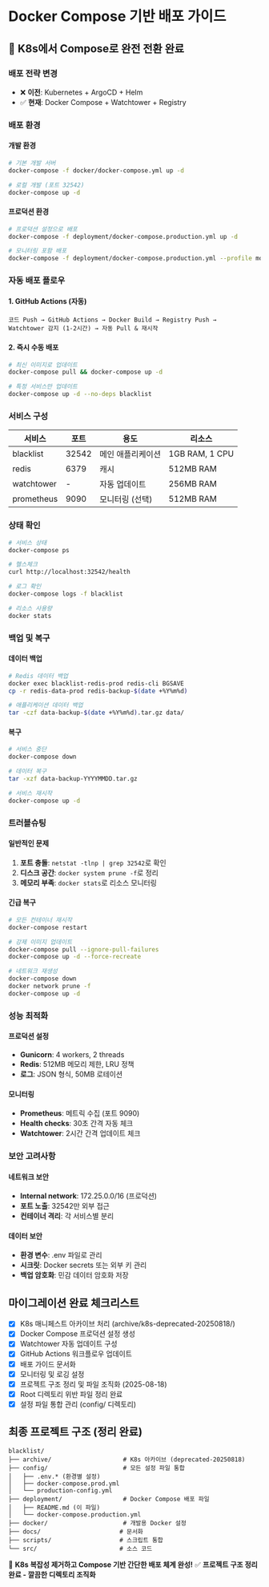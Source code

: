 # Docker Compose 기반 배포 가이드

## 🐳 K8s에서 Compose로 완전 전환 완료

### 배포 전략 변경
- ❌ **이전**: Kubernetes + ArgoCD + Helm
- ✅ **현재**: Docker Compose + Watchtower + Registry

### 배포 환경

#### 개발 환경
```bash
# 기본 개발 서버
docker-compose -f docker/docker-compose.yml up -d

# 로컬 개발 (포트 32542)
docker-compose up -d
```

#### 프로덕션 환경
```bash
# 프로덕션 설정으로 배포
docker-compose -f deployment/docker-compose.production.yml up -d

# 모니터링 포함 배포
docker-compose -f deployment/docker-compose.production.yml --profile monitoring up -d
```

### 자동 배포 플로우

#### 1. GitHub Actions (자동)
```
코드 Push → GitHub Actions → Docker Build → Registry Push → 
Watchtower 감지 (1-2시간) → 자동 Pull & 재시작
```

#### 2. 즉시 수동 배포
```bash
# 최신 이미지로 업데이트
docker-compose pull && docker-compose up -d

# 특정 서비스만 업데이트
docker-compose up -d --no-deps blacklist
```

### 서비스 구성

| 서비스 | 포트 | 용도 | 리소스 |
|--------|------|------|---------|
| blacklist | 32542 | 메인 애플리케이션 | 1GB RAM, 1 CPU |
| redis | 6379 | 캐시 | 512MB RAM |
| watchtower | - | 자동 업데이트 | 256MB RAM |
| prometheus | 9090 | 모니터링 (선택) | 512MB RAM |

### 상태 확인

```bash
# 서비스 상태
docker-compose ps

# 헬스체크
curl http://localhost:32542/health

# 로그 확인
docker-compose logs -f blacklist

# 리소스 사용량
docker stats
```

### 백업 및 복구

#### 데이터 백업
```bash
# Redis 데이터 백업
docker exec blacklist-redis-prod redis-cli BGSAVE
cp -r redis-data-prod redis-backup-$(date +%Y%m%d)

# 애플리케이션 데이터 백업
tar -czf data-backup-$(date +%Y%m%d).tar.gz data/
```

#### 복구
```bash
# 서비스 중단
docker-compose down

# 데이터 복구
tar -xzf data-backup-YYYYMMDD.tar.gz

# 서비스 재시작
docker-compose up -d
```

### 트러블슈팅

#### 일반적인 문제
1. **포트 충돌**: `netstat -tlnp | grep 32542`로 확인
2. **디스크 공간**: `docker system prune -f`로 정리
3. **메모리 부족**: `docker stats`로 리소스 모니터링

#### 긴급 복구
```bash
# 모든 컨테이너 재시작
docker-compose restart

# 강제 이미지 업데이트
docker-compose pull --ignore-pull-failures
docker-compose up -d --force-recreate

# 네트워크 재생성
docker-compose down
docker network prune -f
docker-compose up -d
```

### 성능 최적화

#### 프로덕션 설정
- **Gunicorn**: 4 workers, 2 threads
- **Redis**: 512MB 메모리 제한, LRU 정책
- **로그**: JSON 형식, 50MB 로테이션

#### 모니터링
- **Prometheus**: 메트릭 수집 (포트 9090)
- **Health checks**: 30초 간격 자동 체크
- **Watchtower**: 2시간 간격 업데이트 체크

### 보안 고려사항

#### 네트워크 보안
- **Internal network**: 172.25.0.0/16 (프로덕션)
- **포트 노출**: 32542만 외부 접근
- **컨테이너 격리**: 각 서비스별 분리

#### 데이터 보안
- **환경 변수**: .env 파일로 관리
- **시크릿**: Docker secrets 또는 외부 키 관리
- **백업 암호화**: 민감 데이터 암호화 저장

## 마이그레이션 완료 체크리스트

- [x] K8s 매니페스트 아카이브 처리 (archive/k8s-deprecated-20250818/)
- [x] Docker Compose 프로덕션 설정 생성
- [x] Watchtower 자동 업데이트 구성
- [x] GitHub Actions 워크플로우 업데이트
- [x] 배포 가이드 문서화
- [x] 모니터링 및 로깅 설정
- [x] 프로젝트 구조 정리 및 파일 조직화 (2025-08-18)
- [x] Root 디렉토리 위반 파일 정리 완료
- [x] 설정 파일 통합 관리 (config/ 디렉토리)

## 최종 프로젝트 구조 (정리 완료)

```
blacklist/
├── archive/                    # K8s 아카이브 (deprecated-20250818)
├── config/                     # 모든 설정 파일 통합
│   ├── .env.* (환경별 설정)
│   ├── docker-compose.prod.yml
│   └── production-config.yml
├── deployment/                 # Docker Compose 배포 파일
│   ├── README.md (이 파일)
│   └── docker-compose.production.yml
├── docker/                     # 개발용 Docker 설정
├── docs/                      # 문서화
├── scripts/                   # 스크립트 통합
└── src/                       # 소스 코드
```

🎯 **K8s 복잡성 제거하고 Compose 기반 간단한 배포 체계 완성!**
✅ **프로젝트 구조 정리 완료 - 깔끔한 디렉토리 조직화**
